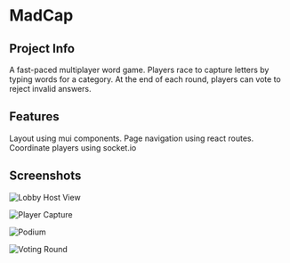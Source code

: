 # MadCap

## Project Info

A fast-paced multiplayer word game. Players race to capture letters by typing words for a category. At the end of each round, players can vote to reject invalid answers.

## Features
Layout using mui components.
Page navigation using react routes.
Coordinate players using socket.io

## Screenshots
![Lobby Host View](https://github.com/colespen/MadCap/blob/feature/begin-read-me/docs/lobby-host-view.png?raw=true)

![Player Capture](https://github.com/colespen/MadCap/blob/feature/begin-read-me/docs/player-capture.png?raw=true)

![Podium](https://github.com/colespen/MadCap/blob/feature/begin-read-me/docs/podium.png?raw=true)

![Voting Round](https://github.com/colespen/MadCap/blob/feature/begin-read-me/docs/voting-round.png?raw=true)